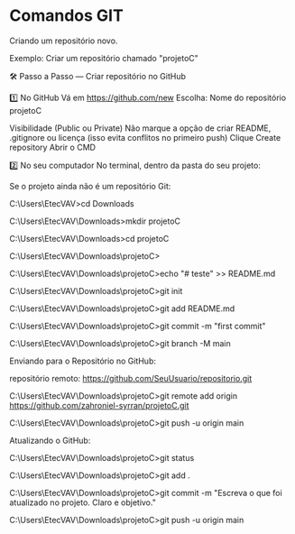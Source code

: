 # Comandos GIT


Criando um repositório novo.

Exemplo: Criar um repositório chamado "projetoC"


🛠 Passo a Passo — Criar repositório no GitHub

1️⃣ No GitHub
Vá em https://github.com/new
Escolha:
Nome do repositório
projetoC

Visibilidade (Public ou Private)
Não marque a opção de criar README, .gitignore ou licença (isso evita conflitos no primeiro push)
Clique Create repository
Abrir o CMD


2️⃣ No seu computador
No terminal, dentro da pasta do seu projeto:

Se o projeto ainda não é um repositório Git:


C:\Users\EtecVAV>cd Downloads <enter>

C:\Users\EtecVAV\Downloads>mkdir projetoC <enter>

C:\Users\EtecVAV\Downloads>cd projetoC <enter>

C:\Users\EtecVAV\Downloads\projetoC>

C:\Users\EtecVAV\Downloads\projetoC>echo "# teste" >> README.md

C:\Users\EtecVAV\Downloads\projetoC>git init

C:\Users\EtecVAV\Downloads\projetoC>git add README.md

C:\Users\EtecVAV\Downloads\projetoC>git commit -m "first commit"

C:\Users\EtecVAV\Downloads\projetoC>git branch -M main

Enviando para o Repositório no GitHub:

repositório remoto: https://github.com/SeuUsuario/repositorio.git


C:\Users\EtecVAV\Downloads\projetoC>git remote add origin https://github.com/zahroniel-syrran/projetoC.git

C:\Users\EtecVAV\Downloads\projetoC>git push -u origin main


Atualizando o GitHub:

C:\Users\EtecVAV\Downloads\projetoC>git status

C:\Users\EtecVAV\Downloads\projetoC>git add .

C:\Users\EtecVAV\Downloads\projetoC>git commit -m "Escreva o que foi atualizado no projeto. Claro e objetivo."

C:\Users\EtecVAV\Downloads\projetoC>git push -u origin main
